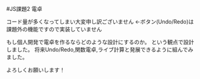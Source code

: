 #JS課題2 電卓

コード量が多くなってしまい大変申し訳ございません
←ボタン(Undo/Redo)は課題外の機能ですので実装していません

もし個人開発で電卓を作るならどのような設計にするのか。
という観点で設計しました。
将来Undo/Redo,関数電卓,ライブ計算と発展できるように組んでみました。

よろしくお願いします！
